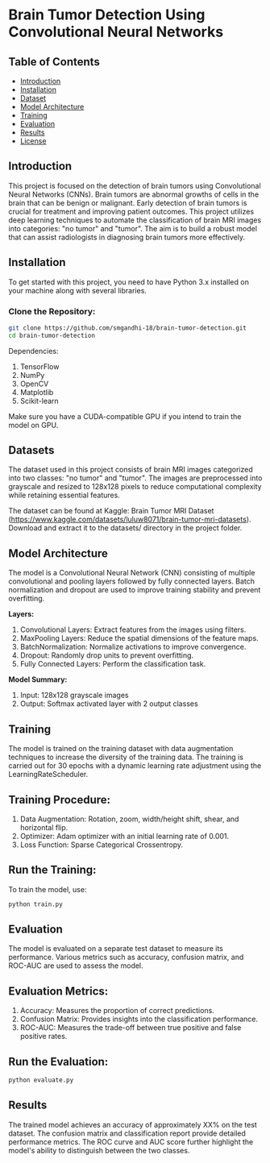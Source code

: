 # Brain Tumor Detection Using Convolutional Neural Networks

## Table of Contents
- [Introduction](#introduction)
- [Installation](#installation)
- [Dataset](#dataset)
- [Model Architecture](#model-architecture)
- [Training](#training)
- [Evaluation](#evaluation)
- [Results](#results)
- [License](#license)

## Introduction
This project is focused on the detection of brain tumors using Convolutional Neural Networks (CNNs). Brain tumors are abnormal growths of cells in the brain that can be benign or malignant. Early detection of brain tumors is crucial for treatment and improving patient outcomes. This project utilizes deep learning techniques to automate the classification of brain MRI images into categories: "no tumor" and "tumor". The aim is to build a robust model that can assist radiologists in diagnosing brain tumors more effectively.

## Installation
To get started with this project, you need to have Python 3.x installed on your machine along with several libraries.

### Clone the Repository:
```bash
git clone https://github.com/smgandhi-18/brain-tumor-detection.git
cd brain-tumor-detection
```

Dependencies:
1. TensorFlow
2. NumPy
3. OpenCV
4. Matplotlib
5. Scikit-learn
   
Make sure you have a CUDA-compatible GPU if you intend to train the model on GPU.

## Datasets
The dataset used in this project consists of brain MRI images categorized into two classes: "no tumor" and "tumor". The images are preprocessed into grayscale and resized to 128x128 pixels to reduce computational complexity while retaining essential features.

The dataset can be found at Kaggle: Brain Tumor MRI Dataset (https://www.kaggle.com/datasets/luluw8071/brain-tumor-mri-datasets). Download and extract it to the datasets/ directory in the project folder.

## Model Architecture
The model is a Convolutional Neural Network (CNN) consisting of multiple convolutional and pooling layers followed by fully connected layers. Batch normalization and dropout are used to improve training stability and prevent overfitting.

**Layers:**
1. Convolutional Layers: Extract features from the images using filters.
2. MaxPooling Layers: Reduce the spatial dimensions of the feature maps.
3. BatchNormalization: Normalize activations to improve convergence.
4. Dropout: Randomly drop units to prevent overfitting.
5. Fully Connected Layers: Perform the classification task.

**Model Summary:**
1. Input: 128x128 grayscale images
2. Output: Softmax activated layer with 2 output classes

## Training
The model is trained on the training dataset with data augmentation techniques to increase the diversity of the training data. The training is carried out for 30 epochs with a dynamic learning rate adjustment using the LearningRateScheduler.

## Training Procedure:
1. Data Augmentation: Rotation, zoom, width/height shift, shear, and horizontal flip.
2. Optimizer: Adam optimizer with an initial learning rate of 0.001.
3. Loss Function: Sparse Categorical Crossentropy.

## Run the Training:
To train the model, use:
```bash
python train.py
```

## Evaluation
The model is evaluated on a separate test dataset to measure its performance. Various metrics such as accuracy, confusion matrix, and ROC-AUC are used to assess the model.

## Evaluation Metrics:
1. Accuracy: Measures the proportion of correct predictions.
2. Confusion Matrix: Provides insights into the classification performance.
3. ROC-AUC: Measures the trade-off between true positive and false positive rates.

## Run the Evaluation:
```bash
python evaluate.py
```

## Results
The trained model achieves an accuracy of approximately XX% on the test dataset. The confusion matrix and classification report provide detailed performance metrics. The ROC curve and AUC score further highlight the model's ability to distinguish between the two classes.
